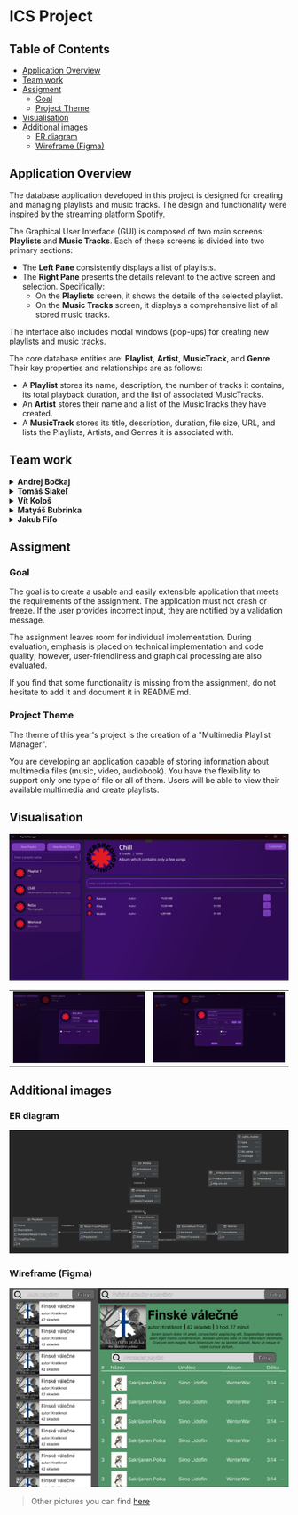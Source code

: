 # ICS Project

## Table of Contents
*   [Application Overview](#application-overview)
*   [Team work](#team-work)
*   [Assigment](#assigment)
    *   [Goal](#goal)
    *   [Project Theme](#project-theme)
*   [Visualisation](#visualisation)
*   [Additional images](#additional-images)
    *   [ER diagram](#er-diagram)
    *   [Wireframe (Figma)](#wireframe-figma)


## Application Overview

The database application developed in this project is designed for creating and managing playlists and music tracks. The design and functionality were inspired by the streaming platform Spotify.

The Graphical User Interface (GUI) is composed of two main screens: **Playlists** and **Music Tracks**. Each of these screens is divided into two primary sections:

*   The **Left Pane** consistently displays a list of playlists.
*   The **Right Pane** presents the details relevant to the active screen and selection. Specifically:
    *   On the **Playlists** screen, it shows the details of the selected playlist.
    *   On the **Music Tracks** screen, it displays a comprehensive list of all stored music tracks.

The interface also includes modal windows (pop-ups) for creating new playlists and music tracks.

The core database entities are: **Playlist**, **Artist**, **MusicTrack**, and **Genre**. Their key properties and relationships are as follows:

*   A **Playlist** stores its name, description, the number of tracks it contains, its total playback duration, and the list of associated MusicTracks.
*   An **Artist** stores their name and a list of the MusicTracks they have created.
*   A **MusicTrack** stores its title, description, duration, file size, URL, and lists the Playlists, Artists, and Genres it is associated with.

## Team work
<details>
  <summary><b>Andrej Bočkaj</b></summary>

  *   Project setup in Azure DevOps (Microsoft)
  *   Designed ER diagram
  *   Reviewed completed work & Code review 
  *   Developed Business Logic (BL) layer, including: 
      - facades
      - mappers
      - models
  *   Established connection between App and BL layers
  *   Implemented basic tests for the BL layer
  *   Defined basic structure for Views and ViewModels
</details>

<details>
  <summary><b>Tomáš Siakeľ</b></summary>

  *   Designed ER diagram
  *   Implemented Data Access Layer (DAL)
  *   Implemented playlist view
  *   Implemented playlist deletion function
  *   Connected PlaylistListView ↔ PlaylistDetailView
</details>

<details>
  <summary><b>Vít Kološ </b></summary>

  *   Figma wireframe/design
  *   Finalized mappers (linking, lazy registration, mapper interfaces)
  *   Implemented facade tests
  *   Tests for Genre, MusicTrack, and approximately 50% of playlist facade
  *   Transitioned to service provider
  *   GUI Development
      *   Adding/editing music tracks
      *   Adding authors and genres
</details>

<details>
  <summary><b>Matyáš Bubrinka</b></summary>

  *   Figma design
  *   Created Repository, mappers, and UoW (Unit of Work)
  *   Playlist creation and editing (MAUI)
</details>

<details>
  <summary><b>Jakub Fiľo</b></summary>

  *   GUI Development
      *   Adding/editing music tracks
      *   Adding authors and genres
</details>

## Assigment 
### Goal
The goal is to create a usable and easily extensible application that meets the requirements of the assignment. The application must not crash or freeze. If the user provides incorrect input, they are notified by a validation message.

The assignment leaves room for individual implementation. During evaluation, emphasis is placed on technical implementation and code quality; however, user-friendliness and graphical processing are also evaluated.

If you find that some functionality is missing from the assignment, do not hesitate to add it and document it in README.md.

### Project Theme
The theme of this year's project is the creation of a "Multimedia Playlist Manager".

You are developing an application capable of storing information about multimedia files (music, video, audiobook). You have the flexibility to support only one type of file or all of them. Users will be able to view their available multimedia and create playlists.

## Visualisation
![alt text](docs/ReadmeImages/homepage.png)
<table>
  <tr>
    <td>
      <img src="docs/ReadmeImages/NewPlaylist.png" alt="Playlist pop-up" width="100%">
    </td>
    <td>
      <img src="docs/ReadmeImages/NewSong.png" alt="Song pop-up" width="100%">
    </td>
  </tr>
</table>


## Additional images
### ER diagram
![alt text](docs/diagram.png)

### Wireframe (Figma)
![alt text](docs/Wireframe_playlistDetail.png)

> Other pictures you can find [here](docs)